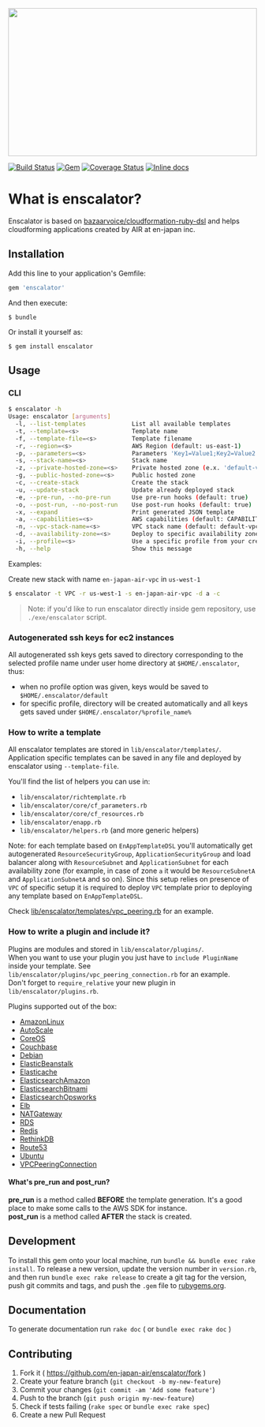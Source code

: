 <a href="https://github.com/en-japan-air/enscalator">
	<img height="300" width="100%" src="https://cdn.rawgit.com/en-japan-air/enscalator/84f0b3f/.logo.svg">
</a>

[![Build Status](https://travis-ci.org/en-japan-air/enscalator.svg?branch=master)](https://travis-ci.org/en-japan-air/enscalator)
[![Gem](https://img.shields.io/gem/v/enscalator.svg)](https://rubygems.org/gems/enscalator/)
[![Coverage Status](https://coveralls.io/repos/github/en-japan-air/enscalator/badge.svg?branch=master)](https://coveralls.io/github/en-japan-air/enscalator?branch=master)
[![Inline docs](http://inch-ci.org/github/en-japan-air/enscalator.svg?branch=master)](http://inch-ci.org/github/en-japan-air/enscalator)

# What is enscalator?

Enscalator is based on [bazaarvoice/cloudformation-ruby-dsl](https://github.com/bazaarvoice/cloudformation-ruby-dsl) 
and helps cloudforming applications created by AIR at en-japan inc.

## Installation

Add this line to your application's Gemfile:

```ruby
gem 'enscalator'
```

And then execute:

    $ bundle

Or install it yourself as:

    $ gem install enscalator

## Usage

### CLI

```bash
$ enscalator -h
Usage: enscalator [arguments]
  -l, --list-templates             List all available templates
  -t, --template=<s>               Template name
  -f, --template-file=<s>          Template filename
  -r, --region=<s>                 AWS Region (default: us-east-1)
  -p, --parameters=<s>             Parameters 'Key1=Value1;Key2=Value2'
  -s, --stack-name=<s>             Stack name
  -z, --private-hosted-zone=<s>    Private hosted zone (e.x. 'default-vpc.internal')
  -g, --public-hosted-zone=<s>     Public hosted zone
  -c, --create-stack               Create the stack
  -u, --update-stack               Update already deployed stack
  -e, --pre-run, --no-pre-run      Use pre-run hooks (default: true)
  -o, --post-run, --no-post-run    Use post-run hooks (default: true)
  -x, --expand                     Print generated JSON template
  -a, --capabilities=<s>           AWS capabilities (default: CAPABILITY_IAM)
  -n, --vpc-stack-name=<s>         VPC stack name (default: default-vpc)
  -d, --availability-zone=<s>      Deploy to specific availability zone (default: all)
  -i, --profile=<s>                Use a specific profile from your credential file
  -h, --help                       Show this message
```

Examples:

Create new stack with name `en-japan-air-vpc` in `us-west-1`

```bash
$ enscalator -t VPC -r us-west-1 -s en-japan-air-vpc -d a -c
```

> Note: if you'd like to run enscalator directly inside gem repository, use `./exe/enscalator` script.

### Autogenerated ssh keys for ec2 instances 

All autogenerated ssh keys gets saved to directory corresponding to the selected profile name under user home 
directory at `$HOME/.enscalator`, thus:

* when no profile option was given, keys would be saved to `$HOME/.enscalator/default`
* for specific profile, directory will be created automatically and all keys gets saved under `$HOME/.enscalator/%profile_name%`

### How to write a template

All enscalator templates are stored in `lib/enscalator/templates/`.
Application specific templates can be saved in any file and deployed by enscalator using `--template-file`.

You'll find the list of helpers you can use in:

* `lib/enscalator/richtemplate.rb`
* `lib/enscalator/core/cf_parameters.rb`
* `lib/enscalator/core/cf_resources.rb`
* `lib/enscalator/enapp.rb`
* `lib/enscalator/helpers.rb` (and more generic helpers)

Note: for each template based on `EnAppTemplateDSL` you'll automatically get autogenerated 
`ResourceSecurityGroup`, `ApplicationSecurityGroup` and load balancer along with `ResourceSubnet` and `ApplicationSubnet` 
for each availability zone (for example, in case of zone `a` it would be `ResourceSubnetA` and `ApplicationSubnetA` and so on).
Since this setup relies on presence of `VPC` of specific setup it is required to deploy `VPC` template prior to
deploying any template based on `EnAppTemplateDSL`.

Check [lib/enscalator/templates/vpc_peering.rb](lib/enscalator/templates/vpc_peering.rb) for an example.


### How to write a plugin and include it?

Plugins are modules and stored in `lib/enscalator/plugins/`.  
When you want to use your plugin you just have to `include PluginName` inside your template.
See `lib/enscalator/plugins/vpc_peering_connection.rb` for an example.  
Don't forget to `require_relative` your new plugin in `lib/enscalator/plugins.rb`.

Plugins supported out of the box:

* [AmazonLinux](lib/enscalator/plugins/amazon_linux.rb)
* [AutoScale](lib/enscalator/plugins/auto_scale.rb)
* [CoreOS](lib/enscalator/plugins/core_os.rb)
* [Couchbase](lib/enscalator/plugins/couchbase.rb)
* [Debian](lib/enscalator/plugins/debian.rb)
* [ElasticBeanstalk](lib/enscalator/plugins/elastic_beanstalk.rb)
* [Elasticache](lib/enscalator/plugins/elasticache.rb)
* [ElasticsearchAmazon](lib/enscalator/plugins/elasticsearch_amazon.rb)
* [ElasticsearchBitnami](lib/enscalator/plugins/elasticsearch_bitnami.rb)
* [ElasticsearchOpsworks](lib/enscalator/plugins/elasticsearch_opsworks.rb)
* [Elb](lib/enscalator/plugins/elb.rb)
* [NATGateway](lib/enscalator/plugins/nat_gateway.rb)
* [RDS](lib/enscalator/plugins/rds.rb)
* [Redis](lib/enscalator/plugins/redis.rb)
* [RethinkDB](lib/enscalator/plugins/rethink_db.rb)
* [Route53](lib/enscalator/plugins/route53.rb)
* [Ubuntu](lib/enscalator/plugins/ubuntu.rb)
* [VPCPeeringConnection](lib/enscalator/plugins/vpc_peering_connection.rb)


#### What's pre_run and post_run?

**pre_run** is a method called **BEFORE** the template generation. It's a good place to make some calls to the AWS SDK for instance.  
**post_run** is a method called **AFTER** the stack is created.


## Development

To install this gem onto your local machine, run `bundle && bundle exec rake install`.
To release a new version, update the version number in `version.rb`, and then run `bundle exec rake release` 
to create a git tag for the version, push git commits and tags, and push the `.gem` file to [rubygems.org](https://rubygems.org).


## Documentation

To generate documentation run `rake doc` ( or `bundle exec rake doc` )


## Contributing

1. Fork it ( https://github.com/en-japan-air/enscalator/fork )
2. Create your feature branch (`git checkout -b my-new-feature`)
3. Commit your changes (`git commit -am 'Add some feature'`)
4. Push to the branch (`git push origin my-new-feature`)
5. Check if tests failing (`rake spec` or `bundle exec rake spec`)
6. Create a new Pull Request
